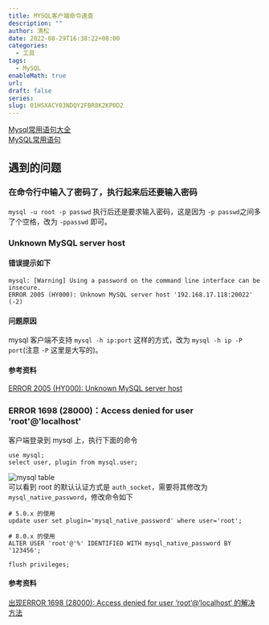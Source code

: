 ```yaml
---
title: MYSQL客户端命令速查
description: ""
author: 清松
date: 2022-08-29T16:38:22+08:00
categories:
  - 工具
tags:
  - MySQL
enableMath: true
url: 
draft: false
series: 
slug: 01HSXACY03NDQY2FBR8K2KP0D2
---
```

[Mysql常用语句大全](https://zhuanlan.zhihu.com/p/91032512)   
[MySQL常用语句](https://blog.csdn.net/weixin_57109262/article/details/122368376)   
## 遇到的问题
### 在命令行中输入了密码了，执行起来后还要输入密码
`mysql -u root -p passwd` 执行后还是要求输入密码，这是因为 `-p passwd`之间多了个空格，改为 `-ppasswd` 即可。
### Unknown MySQL server host
#### 错误提示如下
```
mysql: [Warning] Using a password on the command line interface can be insecure.
ERROR 2005 (HY000): Unknown MySQL server host '192.168.17.118:20022' (-2)
```
#### 问题原因
mysql 客户端不支持 `mysql -h ip:port` 这样的方式，改为 `mysql -h ip -P port`(注意 `-P` 这里是大写的)。  
#### 参考资料
[ERROR 2005 (HY000): Unknown MySQL server host](https://blog.csdn.net/longxibendi/article/details/6456024)  

### ERROR 1698 (28000)：Access denied for user 'root'@'localhost'
客户端登录到 mysql 上，执行下面的命令
```
use mysql;
select user, plugin from mysql.user;
```
![mysql table]()  
可以看到 root 的默认认证方式是 `auth_socket`，需要将其修改为 `mysql_native_password`，修改命令如下
```
# 5.0.x 的使用
update user set plugin='mysql_native_password' where user='root';

# 8.0.x 的使用
ALTER USER 'root'@'%' IDENTIFIED WITH mysql_native_password BY '123456';

flush privileges;
```
#### 参考资料
[出现ERROR 1698 (28000): Access denied for user ‘root‘@‘localhost‘ 的解决方法](https://blog.csdn.net/weixin_47872288/article/details/122281840)  
